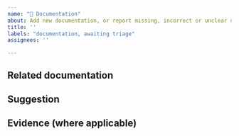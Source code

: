 ```yaml
---
name: "📖 Documentation"
about: Add new documentation, or report missing, incorrect or unclear documentation
title: ''
labels: "documentation, awaiting triage"
assignees: ''

---
```


<!--
    Please fill in as much of the template below as you’re able to. If you're unsure whether the issue already exists or how to fill in the template, open an issue anyway. Our team will help you to complete the rest.

    Your issue might already exist. If so, add a comment to the existing issue instead of creating a new one. You can find existing issues here: https://github.com/alphagov/govuk-design-system/issues

    We also welcome pull requests from users, if you feel comfortable doing so.
-->

## Related documentation

<!-- Does this issue refer to a gap or mistake in some existing documentation? Provide a link if possible. -->

## Suggestion

<!-- How could this documentation be improved? -->

## Evidence (where applicable)

<!-- Please provide any relevant user research or evidence to support this change. -->
